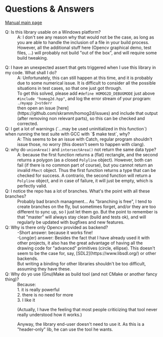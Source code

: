 # Questions & Answers

[Manual main page](homog2d_manual.md)

<dl>
<dt>
Q: Is this library usable on a Windows platform?
</dt>
<dd>
A: I don't see any reason why that would not be the case, as long as you are able to handle the inclusion of a file in your build process.
However, all the additional stuff here (Opencv graphical demo, test files, ...) will probably not build "out of the box", and will require some build tweaking.
</dd>

<a name="assert_trigger"></a>
<dt>
Q: I have an unexpected assert that gets triggered when I use this library in my code.
What shall I do?
</dt>
<dd>
A: Unfortunately, this can still happen at this time, and it is probably due to some numerical issue.
It is difficult to consider all the possible situations in test cases, so that one just got through.<br>
To get this solved,
please add <code>#define HOMOG2D_DEBUGMODE</code> just above <code>#include "homog2d.hpp"</code>,
and log the error stream of your program:<br>
<code>./myapp 2>stderr</code><br>
then open an issue [here](https://github.com/skramm/homog2d/issues) and include that output (after removing non relevant parts), so this can be checked and corrected.
</dd>

<dt>
Q: I get a lot of warnings (`...may be used uninitialized in this function`) when running the test suite with GCC with `$ make test`, why?
</dt>
<dd>
A: This seems to be an issue with Catch, regular program shouldn't issue those, no worry
(this doesn't seem to happen with clang).
</dd>


<dt>
Q: why do
<code>unionArea()</code> and <code>intersectArea()</code> not return the same data type?
</dt>
<dd>
A: because the first function returns a (flat) rectangle, and the second returns a polygon (as a closed <code>Polyline</code> object).
However, both can fail (if there is no common part of course), but you cannot return an invalid <code>FRect</code> object.
Thus the first function returns a type that can be checked for success.
A contrario, the second function will return a <code>Polyline</code> object, and in case of failure, it will just be empty, which is perfectly valid.
</dd>

<dt>
Q: I notice the repo has a lot of branches. What's the point with all these branches?
</dt>
<dd>
Probably bad branch managment...
As "branching is free", I tend to create branches on the fly, but sometimes forget, and/or they are too different to sync up, so I just let them go.
But the point to remember is that "master" will always stay clean (build and tests ok), and will regularly be updated with bugfixes and new features.
</dd>


<dt>
Q: Why is there only Opencv provided as backend?
</dt>
<dd>
-Short answer: because it works fine!
<br>
-Long(er) answer:
Besides the fact that I have already used it with other projects, it also has the great advantage of having all the drawing code for "advanced" primitives (circle, ellipse).
This doesn't seem to be the case for, say, [SDL2](https://www.libsdl.org/) or other backends.
<br>
But writing a binding for other libraries shouldn't be too difficult, assuming they have these.
</dd>

<dt>
Q: Why do yo use (Gnu)Make as build tool (and not CMake or another fancy thing)?
</dt>
<dd>
Because:<br>
1. it is really powerful<br>
2. there is no need for more<br>
3. I like it

(Actually, I have the feeling that most people criticizing that tool never really understood how it works.)

Anyway, the library end-user doesn't need to use it.
As this is a "header-only" lib, he can use the tool he wants.
</dd>


</dl>

